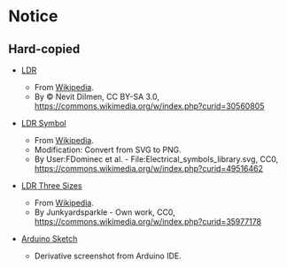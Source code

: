 # Notice

## Hard-copied

- [LDR](ldr.jpg)
    - From [Wikipedia](https://en.wikipedia.org/wiki/Photoresistor#/media/File:LDR_1480405_6_7_HDR_Enhancer_1.jpg).
    - By © Nevit Dilmen, CC BY-SA 3.0, https://commons.wikimedia.org/w/index.php?curid=30560805

- [LDR Symbol](ldr-symbol.png)
    - From [Wikipedia](https://en.wikipedia.org/wiki/Photoresistor#/media/File:Photoresistor_symbol.svg).
    - Modification: Convert from SVG to PNG.
    - By User:FDominec et al. - File:Electrical_symbols_library.svg, CC0, https://commons.wikimedia.org/w/index.php?curid=49516462

- [LDR Three Sizes](ldr-three-sizes.jpg)
    - From [Wikipedia](https://en.wikipedia.org/wiki/Photoresistor#/media/File:Photoresistors_-_three_sizes_-_mm_scale.jpg). 
    - By Junkyardsparkle - Own work, CC0, https://commons.wikimedia.org/w/index.php?curid=35977178

- [Arduino Sketch](arduino-sketch.png)
    - Derivative screenshot from Arduino IDE.
